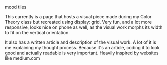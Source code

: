 mood tiles

This currently is a page that hosts a visual piece made during my Color Theory class but recreated using display: grid. Very fun, and a lot more responsive, looks nice on phone as well, as the visual work morphs its width to fit on the vertical orientation.

It also has a written article and description of the visual work. A lot of it is me explaining my thought process. Because it's an article, coding it to look good and actually readable is very important. Heavily inspired by websites like medium.com 
